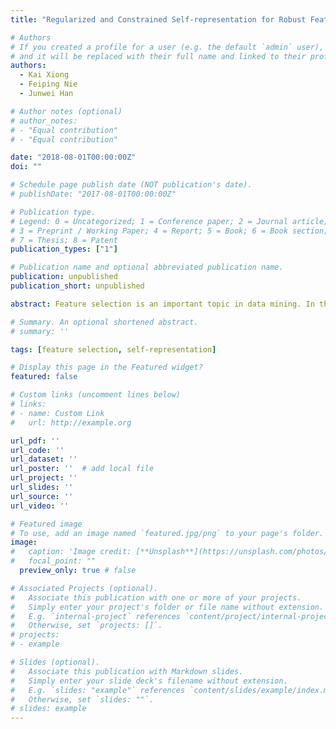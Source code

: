 ```yaml
---
title: "Regularized and Constrained Self-representation for Robust Feature Selection"

# Authors
# If you created a profile for a user (e.g. the default `admin` user), write the username (folder name) here 
# and it will be replaced with their full name and linked to their profile.
authors:
  - Kai Xiong
  - Feiping Nie
  - Junwei Han

# Author notes (optional)
# author_notes:
# - "Equal contribution"
# - "Equal contribution"

date: "2018-08-01T00:00:00Z"
doi: ""

# Schedule page publish date (NOT publication's date).
# publishDate: "2017-08-01T00:00:00Z"

# Publication type.
# Legend: 0 = Uncategorized; 1 = Conference paper; 2 = Journal article;
# 3 = Preprint / Working Paper; 4 = Report; 5 = Book; 6 = Book section;
# 7 = Thesis; 8 = Patent
publication_types: ["1"]

# Publication name and optional abbreviated publication name.
publication: unpublished
publication_short: unpublished

abstract: Feature selection is an important topic in data mining. In this paper, we focus on the problem in unsupervised scenario, which is challenging due to the absence of labels. We formulate our model RRCS from the viewpoint of selfrepresentation. For the selection matrix, unlike many previous methods which take the L2,1-norm regularization to avoid trivial solution and achieve feature selection, we directly use the L2,0-norm constraint to obtain a more accurate solution. By explicitly considering the representation residue, we relax the hard linear constraint in self-representation, making our model better deal with the nonlinear case. Using the L2,1- norm loss term, the robustness of RRCS is achieved. Moreover, we add a graph regularization to preserve the local structure of the original data. An efficient algorithm is derived to solve the regularized and constrained problem. Extensive experiments on several datasets demonstrate the effectiveness of the proposed method.

# Summary. An optional shortened abstract.
# summary: ''

tags: [feature selection, self-representation]

# Display this page in the Featured widget?
featured: false

# Custom links (uncomment lines below)
# links:
# - name: Custom Link
#   url: http://example.org

url_pdf: ''
url_code: ''
url_dataset: ''
url_poster: ''  # add local file
url_project: ''
url_slides: ''
url_source: ''
url_video: ''

# Featured image
# To use, add an image named `featured.jpg/png` to your page's folder. 
image:
#   caption: 'Image credit: [**Unsplash**](https://unsplash.com/photos/pLCdAaMFLTE)'
#   focal_point: ""
  preview_only: true # false

# Associated Projects (optional).
#   Associate this publication with one or more of your projects.
#   Simply enter your project's folder or file name without extension.
#   E.g. `internal-project` references `content/project/internal-project/index.md`.
#   Otherwise, set `projects: []`.
# projects:
# - example

# Slides (optional).
#   Associate this publication with Markdown slides.
#   Simply enter your slide deck's filename without extension.
#   E.g. `slides: "example"` references `content/slides/example/index.md`.
#   Otherwise, set `slides: ""`.
# slides: example
---
```




<!-- {{% callout note %}}
Click the *Cite* button above to demo the feature to enable visitors to import publication metadata into their reference management software.
{{% /callout %}} -->

<!-- {{% callout note %}}
Create your slides in Markdown - click the *Slides* button to check out the example.
{{% /callout %}} -->

<!-- Supplementary notes can be added here, including [code, math, and images](https://wowchemy.com/docs/writing-markdown-latex/). -->
